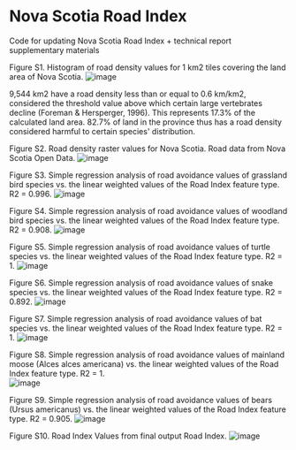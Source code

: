# Nova Scotia Road Index
Code for updating Nova Scotia Road Index + technical report supplementary materials

Figure S1. Histogram of road density values for 1 km2 tiles covering the land area of Nova Scotia.
![image](https://github.com/user-attachments/assets/180a6583-6259-48fc-94bb-0c640b437078)

9,544 km2 have a road density less than or equal to 0.6 km/km2, considered the threshold value above which certain large vertebrates decline (Foreman & Hersperger, 1996). This represents 17.3% of the calculated land area. 82.7% of land in the province thus has a road density considered harmful to certain species' distribution.

Figure S2. Road density raster values for Nova Scotia. Road data from Nova Scotia Open Data. 
![image](https://github.com/user-attachments/assets/5b7ea595-ce6c-4f6c-8644-4c19b4192109)
 
Figure S3. Simple regression analysis of road avoidance values of grassland bird species vs. the linear weighted values of the Road Index feature type. R2 = 0.996.
![image](https://github.com/user-attachments/assets/3b310257-3c3d-4a89-9ced-c14ce83321de)

Figure S4. Simple regression analysis of road avoidance values of woodland bird species vs. the linear weighted values of the Road Index feature type. R2 = 0.908.
![image](https://github.com/user-attachments/assets/20fc54f1-cf3c-427d-ba85-d0bd7f8ca882)

Figure S5. Simple regression analysis of road avoidance values of turtle species vs. the linear weighted values of the Road Index feature type. R2 = 1.
![image](https://github.com/user-attachments/assets/3f624be1-2681-4445-a3ff-8996f5c45da4)

Figure S6. Simple regression analysis of road avoidance values of snake species vs. the linear weighted values of the Road Index feature type. R2 = 0.892.
![image](https://github.com/user-attachments/assets/8410273d-9e5b-4902-8eaa-e11d43ef1193)

Figure S7. Simple regression analysis of road avoidance values of bat species vs. the linear weighted values of the Road Index feature type. R2 = 1.
![image](https://github.com/user-attachments/assets/1fd451e1-61d0-466f-aee3-1b3025b0d79c)

Figure S8. Simple regression analysis of road avoidance values of mainland moose (Alces alces americana) vs. the linear weighted values of the Road Index feature type. R2 = 1.  
![image](https://github.com/user-attachments/assets/d3734f84-74d0-4190-bad4-7f919cacf736)

Figure S9. Simple regression analysis of road avoidance values of bears (Ursus americanus) vs. the linear weighted values of the Road Index feature type. R2 = 0.905.
![image](https://github.com/user-attachments/assets/de313237-1b48-436d-ada4-cd43a60b6681)

Figure S10. Road Index Values from final output Road Index. 
![image](https://github.com/user-attachments/assets/0190edb3-46f8-437d-b749-da383deba878)

